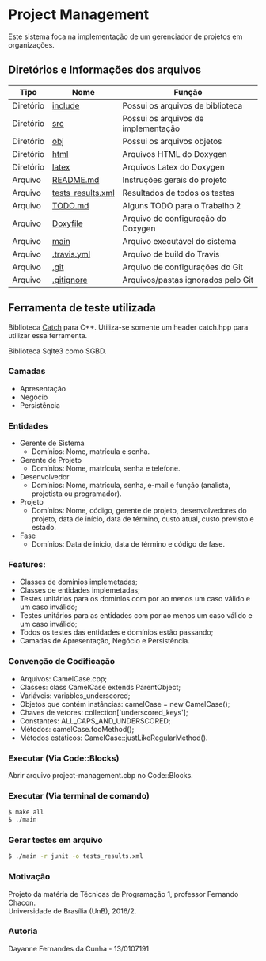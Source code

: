 Project Management
=============

Este sistema foca na implementação de um gerenciador de projetos em organizações.

## Diretórios e Informações dos arquivos

| Tipo      | Nome                              	             | Função                          	     |
| --------- | ------------------------------------------------------ | ------------------------------------- |
| Diretório | [include](include)           		  	     | Possui os arquivos de biblioteca	     |
| Diretório | [src](src)                 		  	     | Possui os arquivos de implementação   |
| Diretório | [obj](obj)                  		  	     | Possui os arquivos objetos            |
| Diretório | [html](html)                         		     | Arquivos HTML do Doxygen      	     |
| Diretório | [latex](latex)                         		     | Arquivos Latex do Doxygen	     |
| Arquivo   | [README.md](README.md)           			     | Instruções gerais do projeto          |
| Arquivo   | [tests_results.xml](tests_results.xml)   		     | Resultados de todos os testes         |
| Arquivo   | [TODO.md](TODO.md)   				     | Alguns TODO para o Trabalho 2	     |
| Arquivo   | [Doxyfile](Doxyfile)   				     | Arquivo de configuração do Doxygen    |
| Arquivo   | [main](main)   				     	     | Arquivo executável do sistema	     |
| Arquivo   | [.travis.yml](.travis.yml)   		     	     | Arquivo de build do Travis	     |
| Arquivo   | [.git](.git)   				     	     | Arquivo de configurações do Git	     |
| Arquivo   | [.gitignore](.gitignore)         		 	     | Arquivos/pastas ignorados pelo Git    |

## Ferramenta de teste utilizada

Biblioteca [Catch](https://github.com/philsquared/Catch) para C++.
Utiliza-se somente um header catch.hpp para utilizar essa ferramenta.

Biblioteca Sqlte3 como SGBD.

### Camadas
- Apresentação
- Negócio
- Persistência

### Entidades
- Gerente de Sistema
	- Domínios: Nome, matrícula e senha.
- Gerente de Projeto
	- Domínios: Nome, matrícula, senha e telefone.
- Desenvolvedor
	- Domínios: Nome, matrícula, senha, e-mail e
			função (analista, projetista ou programador).
- Projeto
	- Domínios: Nome, código, gerente de projeto, desenvolvedores do projeto,
			data de início, data de término, custo atual, custo previsto e
			estado.
- Fase
	- Domínios: Data de início, data de término e código de fase.

### Features:
- Classes de domínios implemetadas;
- Classes de entidades implemetadas;
- Testes unitários para os domínios com por ao menos um caso válido e um caso inválido;
- Testes unitários para as entidades com por ao menos um caso válido e um caso inválido;
- Todos os testes das entidades e domínios estão passando;
- Camadas de Apresentação, Negócio e Persistência.

### Convenção de Codificação

- Arquivos: CamelCase.cpp;
- Classes: class CamelCase extends ParentObject;
- Variáveis: variables_underscored;
- Objetos que contém instâncias: camelCase = new CamelCase();
- Chaves de vetores: collection['underscored_keys'];
- Constantes: ALL_CAPS_AND_UNDERSCORED;
- Métodos: camelCase.fooMethod();
- Métodos estáticos: CamelCase::justLikeRegularMethod().

### Executar (Via Code::Blocks)

Abrir arquivo project-management.cbp no Code::Blocks.

### Executar (Via terminal de comando)

``` bash
$ make all
$ ./main
```

### Gerar testes em arquivo

``` bash
$ ./main -r junit -o tests_results.xml
```

### Motivação
Projeto da matéria de Técnicas de Programação 1, professor Fernando Chacon. </br>
Universidade de Brasília (UnB), 2016/2.

### Autoria
Dayanne Fernandes da Cunha - 13/0107191

